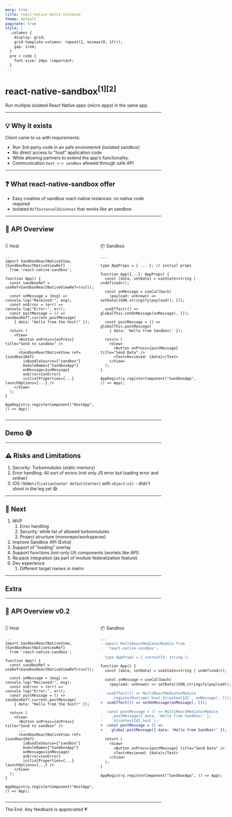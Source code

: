 ```yaml
---
marp: true
title: react-native-multi-instance
theme: default
paginate: true
style: |
  .columns {
    display: grid;
    grid-template-columns: repeat(2, minmax(0, 1fr));
    gap: 1rem;
  }
  pre > code {
    font-size: 24px !important;
  }
---
```


<!-- footer: "[1] module work in progress\n[2] name work in progress" -->

# react-native-sandbox<sup>[1][2]</sup>

Run multiple isolated React Native apps (micro apps) in the same app.

---

<!-- footer: "" -->

## 💡 **Why** it exists

Client came to us with requirements:

- Run 3rd-party code in an safe environemnt (isolated sandbox)
- No direct access to "host" application code
- While allowing partners to extend the app's functionality.
- Communication `host <-> sandbox`  allowed through safe API

<!--
  1. mention worklets
  -->

---

<!-- footer: "" -->

## ❓ **What** react-native-sandbox offer

- Easy creation of sandbox react-native instances: no native code required
- Isolated `RCTInstance`/`JSContext` that works like an sandbox

---

## 🧩 API Overview

<div class="columns">
<div>

🗄️ Host

```tsx
...
import SandboxReactNativeView, {SandboxReactNativeViewRef}
  from 'react-native-sandbox';

function App() {
  const sandboxRef = useRef<SandboxReactNativeViewRef>(null);

  const onMessage = (msg) => console.log("Received:", msg);
  const onError = (err) => console.log("Error:", err);
  const postMessage = () => sandboxRef?.current.postMessage(
    { data: "Hello from the host!" });

  return (
    <View>
      <Button onPress={onPress} title="Send to sandbox" />
      ...
      <SandboxReactNativeView ref={sandbox1Ref}
        jsBundleSource={"sandbox"}
        moduleName={"SandboxApp"}
        onMessage={onMessage}
        onError={onError}
        initialProperties={...} launchOptions={...} />
    </View>
  );
}

AppRegistry.registerComponent("HostApp", () => App);
```

</div>
<div>

📦 Sandbox

```tsx
...

type AppProps = { ... }; // initial props

function App({...}: AppProps) {
  const [data, setData] = useState<string | undefined>();

  const onMessage = useCallback(
    (payload: unknown) => setData(JSON.stringify(payload)), []);

  useEffect(() => globalThis.setOnMessage(onMessage), []);

  const postMessage = () => globalThis.postMessage(
    { data: 'Hello from Sandbox!' });

  return (
    <View>
      <Button onPress={postMessage} title="Send Data" />
      <Text>Recieved: {data}</Text>
    </View>
  );
}

AppRegistry.registerComponent("SandboxApp", () => App);
```

</div>
</div>

---

## Demo 😅

---

## ⚠️ Risks and Limitations

1. Security: Turbomodules (static memory)
2. Error handling: All sort of errors (not only JS error but loading error and onther)
3. iOS `[NSNotificationCenter defaultCenter]` with `object:nil` - didn't shoot in the leg yet 😅

---

## 🔮 Next

1. MVP
   1. Error handling
   2. Security: while list of allowed turbomodules
   3. Project structure (monorepo/workspaces)
2. Improve Sandbox API (Extra)
3. Support of "loading" overlay
4. Support functions (not-only UI) components (worlets like API)
5. Re:pack integration (as part of module federalization feature)
6. Dev experience
   1. Different target names in metro

---

## Extra

---

## 🧩 API Overview v0.2

<div class="columns">
<div>

🗄️ Host

```tsx
...
import SandboxReactNativeView, {SandboxReactNativeViewRef}
  from 'react-native-sandbox';

function App() {
  const sandboxRef = useRef<SandboxReactNativeViewRef>(null);

  const onMessage = (msg) => console.log("Recieved:", msg);
  const onError = (err) => console.log("Error:", err);
  const postMessage = () => sandboxRef?.current.postMessage(
    { data: "Hello from the host!" });

  return (
    <View>
      <Button onPress={onPress} title="Send to sandbox" />
      ...
      <SandboxReactNativeView ref={sandbox1Ref}
        jsBundleSource={"sandbox"}
        moduleName={"SandboxApp"}
        onMessage={onMessage}
        onError={onError}
        initialProperties={...} launchOptions={...} />
    </View>
  );
}

AppRegistry.registerComponent("HostApp", () => App);
```

</div>
<div>

📦 Sandbox

```diff
...
- import MultiReactMediatorModule from
-  'react-native-sandbox';

- type AppProps = { contextId: string };

function App() {
  const [data, setData] = useState<string | undefined>();

  const onMessage = useCallback(
    (payload: unknown) => setData(JSON.stringify(payload)), []);

-  useEffect(() => MultiReactMediatorModule
-    .registerRuntime(`host_${contextId}`, onMessage), []);
+  useEffect(() => setOnMessage(onMessage), []);

-  const postMessage = () => MultiReactMediatorModule
-    .postMessage({ data: 'Hello from Sandbox!' },
-    `${contextId}_host`);
+  const postMessage = () =>
+    global.postMessage({ data: 'Hello from Sandbox!' });

  return (
    <View>
      <Button onPress={postMessage} title="Send Data" />
      <Text>Recieved: {data}</Text>
    </View>
  );
}

AppRegistry.registerComponent("SandboxApp", () => App);
```

</div>
</div>

---

The End. Any feedback is appreciated 💗
